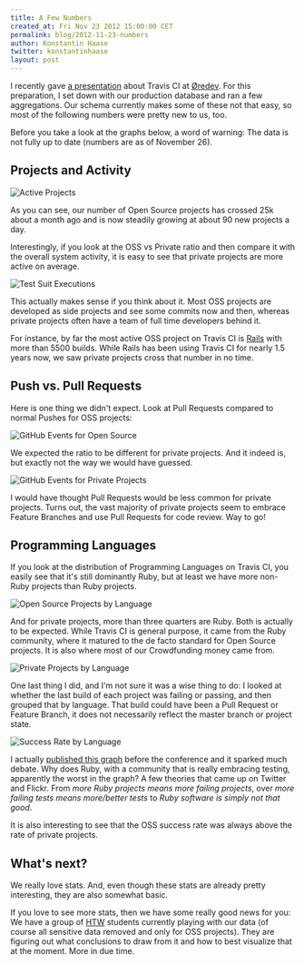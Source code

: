 ```yaml
---
title: A Few Numbers
created_at: Fri Nov 23 2012 15:00:00 CET
permalink: blog/2012-11-23-numbers
author: Konstantin Haase
twitter: konstantinhaase
layout: post
---
```


I recently gave [a presentation](https://speakerdeck.com/rkh/travis-ci) about Travis CI at [Øredev](http://oredev.org/). For this preparation, I set down with our production database and ran a few aggregations. Our schema currently makes some of these not that easy, so most of the following numbers were pretty new to us, too.

Before you take a look at the graphs below, a word of warning: The data is not fully up to date (numbers are as of November 26).

## Projects and Activity

![Active Projects](/images/stats.001.png)

As you can see, our number of Open Source projects has crossed 25k about a month ago and is now steadily growing at about 90 new projects a day.

Interestingly, if you look at the OSS vs Private ratio and then compare it with the overall system activity, it is easy to see that private projects are more active on average.

![Test Suit Executions](/images/stats.002.png)

This actually makes sense if you think about it. Most OSS projects are developed as side projects and see some commits now and then, whereas private projects often have a team of full time developers behind it.

For instance, by far the most active OSS project on Travis CI is [Rails](https://travis-ci.org/rails/rails) with more than 5500 builds. While Rails has been using Travis CI for nearly 1.5 years now, we saw private projects cross that number in no time.

## Push vs. Pull Requests

Here is one thing we didn't expect. Look at Pull Requests compared to normal Pushes for OSS projects:

![GitHub Events for Open Source](/images/stats.006.png)

We expected the ratio to be different for private projects. And it indeed is, but exactly not the way we would have guessed.

![GitHub Events for Private Projects](/images/stats.007.png)

I would have thought Pull Requests would be less common for private projects. Turns out, the vast majority of private projects seem to embrace Feature Branches and use Pull Requests for code review. Way to go!

## Programming Languages

If you look at the distribution of Programming Languages on Travis CI, you easily see that it's still dominantly Ruby, but at least we have more non-Ruby projects than Ruby projects.

![Open Source Projects by Language](/images/stats.003.png)

And for private projects, more than three quarters are Ruby. Both is actually to be expected. While Travis CI is general purpose, it came from the Ruby community, where it matured to the de facto standard for Open Source projects. It is also where most of our Crowdfunding money came from.

![Private Projects by Language](/images/stats.004.png)

One last thing I did, and I'm not sure it was a wise thing to do: I looked at whether the last build of each project was failing or passing, and then grouped that by language. That build could have been a Pull Request or Feature Branch, it does not necessarily reflect the master branch or project state.

![Success Rate by Language](/images/stats.005.png)

I actually [published this graph](https://twitter.com/konstantinhaase/status/263235120151027712) before the conference and it sparked much debate. Why does Ruby, with a community that is really embracing testing, apparently the worst in the graph? A few theories that came up on Twitter and Flickr. From *more Ruby projects means more failing projects*, over *more failing tests means more/better tests* to *Ruby software is simply not that good*.

It is also interesting to see that the OSS success rate was always above the rate of private projects.

## What's next?

We really love stats. And, even though these stats are already pretty interesting, they are also somewhat basic.

If you love to see more stats, then we have some really good news for you: We have a group of [HTW](http://www.htw-berlin.de/) students currently playing with our data (of course all sensitive data removed and only for OSS projects). They are figuring out what conclusions to draw from it and how to best visualize that at the moment. More in due time.
